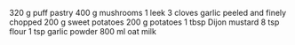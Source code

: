 320 g puff pastry
400 g mushrooms
1 leek
3 cloves garlic peeled and finely chopped
200 g sweet potatoes
200 g potatoes
1 tbsp Dijon mustard
8 tsp flour
1 tsp garlic powder
800 ml oat milk
